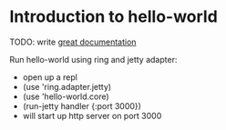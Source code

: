 # Introduction to hello-world

TODO: write [great documentation](http://jacobian.org/writing/great-documentation/what-to-write/)

Run hello-world using ring and jetty adapter:
- open up a repl
- (use 'ring.adapter.jetty)
- (use 'hello-world.core)
- (run-jetty handler {:port 3000})
- will start up http server on port 3000